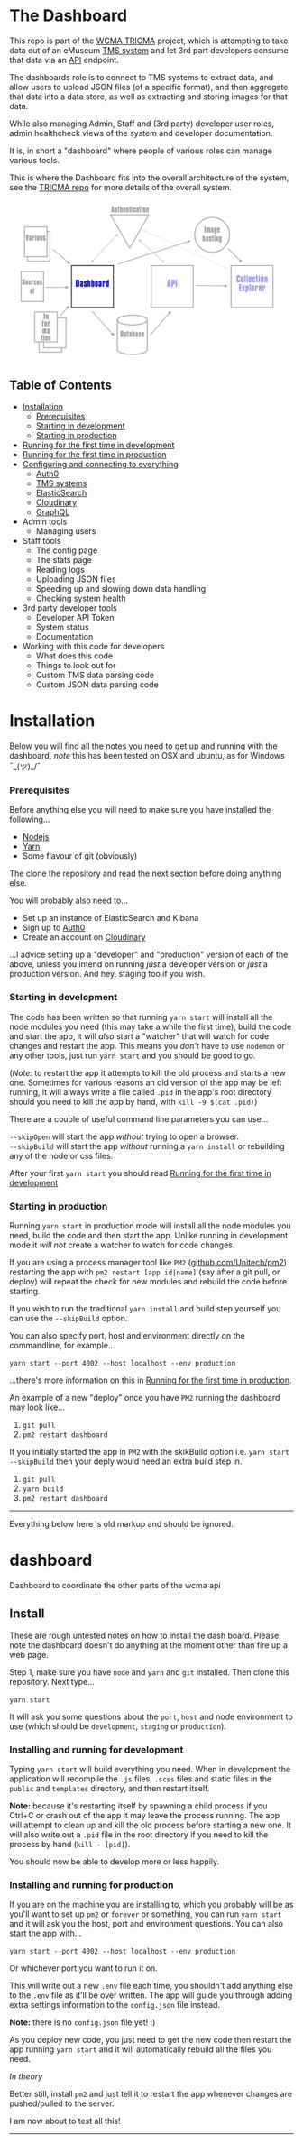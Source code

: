 # The Dashboard

This repo is part of the [WCMA TRICMA](https://github.com/wcmaart/tricma) project, which is attempting to take data out of an eMuseum [TMS system](https://www.gallerysystems.com/products-and-services/tms-suite/tms/) and let 3rd part developers consume that data via an [API](https://github.com/wcmaart/api) endpoint.

The dashboards role is to connect to TMS systems to extract data, and allow users to upload JSON files (of a specific format), and then aggregate that data into a data store, as well as extracting and storing images for that data.

While also managing Admin, Staff and (3rd party) developer user roles, admin healthcheck views of the system and developer documentation.

It is, in short a "dashboard" where people of various roles can manage various tools.

This is where the Dashboard fits into the overall architecture of the system, see the [TRICMA repo](https://github.com/wcmaart/tricma) for more details of the overall system.

![Dashboard overview](https://raw.githubusercontent.com/wcmaart/tricma/master/media/overview-dashboard.png)

## Table of Contents

+ [Installation](installation)
  + [Prerequisites](#prerequisites)
  + [Starting in development](#starting-in-development)
  + [Starting in production](#starting-in-production)
+ [Running for the first time in development](#running-for-the-first-time-in-development)
+ [Running for the first time in production](#running-for-the-first-time-in-production)
+ [Configuring and connecting to everything](#configuring-and-connecting-to-everything)
  + [Auth0](#auth0)
  + [TMS systems](#tms-systems)
  + [ElasticSearch](#elasticsearch)
  + [Cloudinary](#cloudinary)
  + [GraphQL](#graphql)
+ Admin tools
  + Managing users
+ Staff tools
  + The config page
  + The stats page
  + Reading logs
  + Uploading JSON files
  + Speeding up and slowing down data handling
  + Checking system health
+ 3rd party developer tools
  + Developer API Token
  + System status
  + Documentation
+ Working with this code for developers
  + What does this code
  + Things to look out for
  + Custom TMS data parsing code
  + Custom JSON data parsing code

# Installation

Below you will find all the notes you need to get up and running with the dashboard, _note_ this has been tested on OSX and ubuntu, as for Windows ¯\_(ツ)_/¯

### Prerequisites

Before anything else you will need to make sure you have installed the following...

+ [Nodejs](https://nodejs.org/en/)
+ [Yarn](https://yarnpkg.com/en/docs/install)
+ Some flavour of git (obviously)

The clone the repository and read the next section before doing anything else.

You will probably also need to...

+ Set up an instance of ElasticSearch and Kibana
+ Sign up to [Auth0](https://auth0.com)
+ Create an account on [Cloudinary](https://cloudinary.com/console)

...I advice setting up a "developer" and "production" version of each of the above, unless you intend on running _just_ a developer version or _just_ a production version. And hey, staging too if you wish.

### Starting in development

The code has been written so that running `yarn start` will install all the node modules you need (this may take a while the first time), build the code and start the app, it will _also_ start a "watcher" that will watch for code changes and restart the app. This means you _don't_ have to use `nodemon` or any other tools, just run `yarn start` and you should be good to go.

(_Note:_ to restart the app it attempts to kill the old process and starts a new one. Sometimes for various reasons an old version of the app may be left running, it will always write a file called `.pid` in the app's root directory should you need to kill the app by hand, with `kill -9 $(cat .pid)`)

There are a couple of useful command line parameters you can use...

`--skipOpen` will start the app _without_ trying to open a browser.  
`--skipBuild` will start the app _without_ running a `yarn install` or rebuilding any of the node or css files.

After your first `yarn start` you should read [Running for the first time in development](#running-for-the-first-time-in-development)

### Starting in production

Running `yarn start` in production mode will install all the node modules you need, build the code and then start the app. Unlike running in development mode it _will not_ create a watcher to watch for code changes.

If you are using a process manager tool like `PM2` ([github.com/Unitech/pm2](https://github.com/Unitech/pm2)) restarting the app with `pm2 restart [app id|name]` (say after a git pull, or deploy) will repeat the check for new modules and rebuild the code before starting.

If you wish to run the traditional `yarn install` and build step yourself you can use the `--skipBuild` option.

You can also specify port, host and environment directly on the commandline, for example...

`yarn start --port 4002 --host localhost --env production`

...there's more information on this in [Running for the first time in production](#running-for-the-first-time-in-production).

An example of a new "deploy" once you have `PM2` running the dashboard may look like...

1. `git pull`
2. `pm2 restart dashboard`

If you initially started the app in `PM2` with the skikBuild option i.e. `yarn start --skipBuild` then your deply would need an extra build step in.

1. `git pull`
2. `yarn build`
3. `pm2 restart dashboard`




---
Everything below here is old markup and should be ignored.

# dashboard

Dashboard to coordinate the other parts of the wcma api

## Install

These are rough untested notes on how to install the dash board. Please note the dashboard doesn't do anything at the moment other than fire up a web page.

Step 1, make sure you have `node` and `yarn` and `git` installed. Then clone this repository. Next type...

`yarn start`

It will ask you some questions about the `port`, `host` and node environment to use (which should be `development`, `staging` or `production`).

### Installing and running for development

Typing `yarn start` will build everything you need. When in development the application will recompile the `.js` files, `.scss` files and static files in the `public` and `templates` directory, and then restart itself.

**Note:** because it's restarting itself by spawning a child process if you Ctrl+C or crash out of the app it may leave the process running. The app will attempt to clean up and kill the old process before starting a new one. It will also write out a `.pid` file in the root directory if you need to kill the process by hand (`kill - [pid]`).

You should now be able to develop more or less happily.

### Installing and running for production

If you are on the machine you are installing to, which you probably will be as you'll want to set up `pm2` or `forever` or something, you can run `yarn start` and it will ask you the host, port and environment questions. You can also start the app with...

`yarn start --port 4002 --host localhost --env production`

Or whichever port you want to run it on.

This will write out a new `.env` file each time, you shouldn't add anything else to the `.env` file as it'll be over written. The app will guide you through adding extra settings information to the `config.json` file instead.

**Note:** there is no `config.json` file yet! :)

As you deploy new code, you just need to get the new code then restart the app running `yarn start` and it will automatically rebuild all the files you need.

_In theory_

Better still, install `pm2` and just tell it to restart the app whenever changes are pushed/pulled to the server.

I am now about to test all this!

---